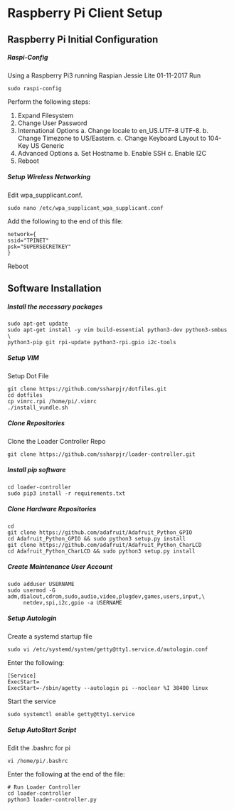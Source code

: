 # Raspberry Pi Client Setup


## Raspberry Pi Initial Configuration
##### Raspi-Config
Using a Raspberry Pi3 running Raspian Jessie Lite 01-11-2017
Run
```shell
sudo raspi-config
```

Perform the following steps:
1. Expand Filesystem
2. Change User Password
3. International Options
  a. Change locale to en_US.UTF-8 UTF-8.
  b. Change Timezone to US/Eastern.
  c. Change Keyboard Layout to 104-Key US Generic
4. Advanced Options
  a. Set Hostname
  b. Enable SSH
  c. Enable I2C
5. Reboot

##### Setup Wireless Networking
Edit wpa_supplicant.conf.
```shell
sudo nano /etc/wpa_supplicant_wpa_supplicant.conf
```

Add the following to the end of this file:
```shell
network={
ssid="TPINET"
psk="SUPERSECRETKEY"
}
```
Reboot


## Software Installation
##### Install the necessary packages
```shell
sudo apt-get update
sudo apt-get install -y vim build-essential python3-dev python3-smbus \
python3-pip git rpi-update python3-rpi.gpio i2c-tools
```

##### Setup VIM
Setup Dot File
```shell
git clone https://github.com/ssharpjr/dotfiles.git
cd dotfiles
cp vimrc.rpi /home/pi/.vimrc
./install_vundle.sh
```

##### Clone Repositories
Clone the Loader Controller Repo
```shell
git clone https://github.com/ssharpjr/loader-controller.git
```

##### Install pip software
```shell
cd loader-controller
sudo pip3 install -r requirements.txt
```

##### Clone Hardware Repositories
```shell
cd
git clone https://github.com/adafruit/Adafruit_Python_GPIO
cd Adafruit_Python_GPIO && sudo python3 setup.py install
git clone https://github.com/adafruit/Adafruit_Python_CharLCD
cd Adafruit_Python_CharLCD && sudo python3 setup.py install
```

##### Create Maintenance User Account
```shell
sudo adduser USERNAME
sudo usermod -G adm,dialout,cdrom,sudo,audio,video,plugdev,games,users,input,\
     netdev,spi,i2c,gpio -a USERNAME
```

##### Setup Autologin
Create a systemd startup file
```shell
sudo vi /etc/systemd/system/getty@tty1.service.d/autologin.conf
```

Enter the following:
```shell
[Service]
ExecStart=
ExecStart=-/sbin/agetty --autologin pi --noclear %I 38400 linux
```

Start the service
```shell
sudo systemctl enable getty@tty1.service
```

##### Setup AutoStart Script
Edit the .bashrc for pi
```shell
vi /home/pi/.bashrc
```

Enter the following at the end of the file:
```shell
# Run Loader Controller
cd loader-controller
python3 loader-controller.py
```

